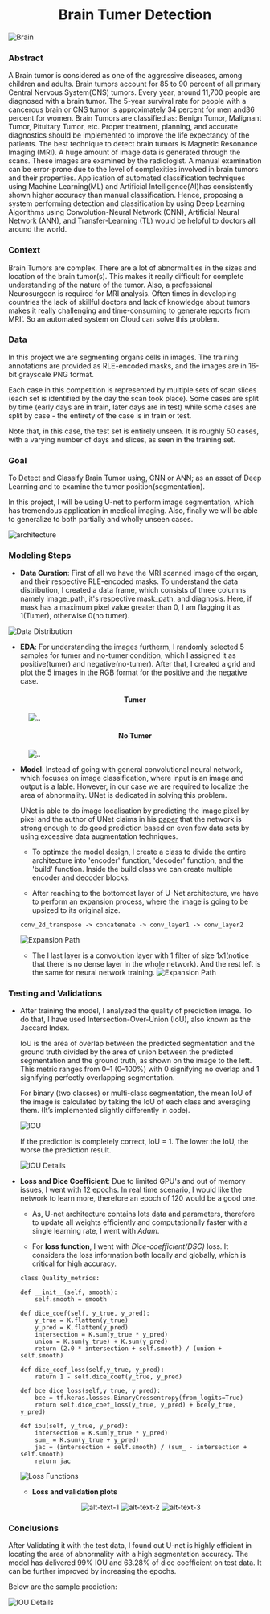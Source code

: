 <h1 align="center">Brain Tumer Detection</h1>

![Brain](img/gif/brain.gif)

### Abstract
A Brain tumor is considered as one of the aggressive diseases, among children and adults. Brain tumors account for 85 to 90 percent of all primary Central Nervous System(CNS) tumors. Every year, around 11,700 people are diagnosed with a brain tumor. The 5-year survival rate for people with a cancerous brain or CNS tumor is approximately 34 percent for men and36 percent for women. Brain Tumors are classified as: Benign Tumor, Malignant Tumor, Pituitary Tumor, etc. Proper treatment, planning, and accurate diagnostics should be implemented to improve the life expectancy of the patients. The best technique to detect brain tumors is Magnetic Resonance Imaging (MRI). A huge amount of image data is generated through the scans. These images are examined by the radiologist. A manual examination can be error-prone due to the level of complexities involved in brain tumors and their properties.
Application of automated classification techniques using Machine Learning(ML) and Artificial Intelligence(AI)has consistently shown higher accuracy than manual classification. Hence, proposing a system performing detection and classification by using Deep Learning Algorithms using Convolution-Neural Network (CNN), Artificial Neural Network (ANN), and Transfer-Learning (TL) would be helpful to doctors all around the world.

### Context
Brain Tumors are complex. There are a lot of abnormalities in the sizes and location of the brain tumor(s). This makes it really difficult for complete understanding of the nature of the tumor. Also, a professional Neurosurgeon is required for MRI analysis. Often times in developing countries the lack of skillful doctors and lack of knowledge about tumors makes it really challenging and time-consuming to generate reports from MRI’. So an automated system on Cloud can solve this problem.

### Data
In this project we are segmenting organs cells in images. The training annotations are provided as RLE-encoded masks, and the images are in 16-bit grayscale PNG format.

Each case in this competition is represented by multiple sets of scan slices (each set is identified by the day the scan took place). Some cases are split by time (early days are in train, later days are in test) while some cases are split by case - the entirety of the case is in train or test. 

Note that, in this case, the test set is entirely unseen. It is roughly 50 cases, with a varying number of days and slices, as seen in the training set.

### Goal
To Detect and Classify Brain Tumor using, CNN or ANN; as an asset of Deep Learning and to examine the tumor position(segmentation). 

In this project, I will be using U-net to perform image segmentation, which has tremendous application in medical imaging. Also, finally we will be able to generalize to both partially and wholly unseen cases.

![architecture](img/UNET.png)

### Modeling Steps

-  **Data Curation**: First of all we have the MRI scanned image of the organ, and their respective RLE-encoded masks. To understand the data distribution, I created a data frame, which consists of three columns namely image_path, it's respective mask_path, and diagnosis. 
Here, if mask has a maximum pixel value greater than 0, I am flagging it as 1(Tumer), otherwise 0(no tumer).

![Data Distribution](img/data_dist.png)

- **EDA**:  For understanding the images furtherm, I randomly selected 5 samples for tumer and no-tumer condition, which I assigned it as positive(tumer) and negative(no-tumer). 
    After that, I created a grid and plot the 5 images in the RGB format for the positive and the negative case.

<h4 align="center">Tumer</h4>
<figure>
  <img src="img/tumer.png" alt=".." title="Optional title" />
</figure>

<p></p>

<h4 align="center">No Tumer</h4>
<figure>
  <img src="img/no_tumer.png" alt=".." title="Optional title" />
</figure>

- **Model**: Instead of going with general convolutional neural network, which focuses on image classification, where input is an image and output is a lable. However, in our case we are required to localize the area of abnormality. UNet is dedicated in solving this problem. 

    UNet is able to do image localisation by predicting the image pixel by pixel and the author of UNet claims in his [paper](https://arxiv.org/abs/1505.04597) that the network is strong enough to do good prediction based on even few data sets by using excessive data augmentation techniques.

    -   To optimze the model design, I create a class to divide the entire architecture into 'encoder' function, 'decoder' function, and the 'build' function. Inside the build class we can create multiple encoder and decoder blocks.

    - After reaching to the bottomost layer of U-Net architecture, we have to perform an expansion process, where the image is going to be upsized to its original size.

    ```
    conv_2d_transpose -> concatenate -> conv_layer1 -> conv_layer2
    ```
    ![Expansion Path](img/bottom_layer.png)

    - The l last layer is a convolution layer with 1 filter of size 1x1(notice that there is no dense layer in the whole network). And the rest left is the same for neural network training.
    ![Expansion Path](img/last_layer.png)


### Testing and Validations

-   After training the model, I analyzed the quality of prediction image. To do that, I have used   Intersection-Over-Union (IoU), also known as the Jaccard Index.

    IoU is the area of overlap between the predicted segmentation and the ground truth divided by the area of union between the predicted segmentation and the ground truth, as shown on the image to the left. This metric ranges from 0–1 (0–100%) with 0 signifying no overlap and 1 signifying perfectly overlapping segmentation.

    For binary (two classes) or multi-class segmentation, the mean IoU of the image is calculated by taking the IoU of each class and averaging them. (It’s implemented slightly differently in code).

    ![IOU](img/IOU.png)

    If the prediction is completely correct, IoU = 1. The lower the IoU, the worse the prediction result.

    ![IOU Details](img/iou_detai%3Bs.png)

- **Loss and Dice Coefficient**: Due to limited GPU's and out of memory issues, I went with 12 epochs. In real time scenario, I would like the network to learn more, therefore an epoch of 120 would be a good one.

    -   As, U-net architecture contains lots data and parameters, therefore to update all weights efficiently and computationally faster with a single learning rate, I went with *Adam*.

    -   For **loss function**, I went with *Dice-coefficient(DSC)* loss. It considers the loss information both locally and globally, which is critical for high accuracy.

    ```
    class Quality_metrics:

    def __init__(self, smooth):
        self.smooth = smooth

    def dice_coef(self, y_true, y_pred):
        y_true = K.flatten(y_true)
        y_pred = K.flatten(y_pred)
        intersection = K.sum(y_true * y_pred)
        union = K.sum(y_true) + K.sum(y_pred)
        return (2.0 * intersection + self.smooth) / (union + self.smooth)

    def dice_coef_loss(self,y_true, y_pred):
        return 1 - self.dice_coef(y_true, y_pred)

    def bce_dice_loss(self,y_true, y_pred):
        bce = tf.keras.losses.BinaryCrossentropy(from_logits=True)
        return self.dice_coef_loss(y_true, y_pred) + bce(y_true, y_pred)

    def iou(self, y_true, y_pred):
        intersection = K.sum(y_true * y_pred)
        sum_ = K.sum(y_true + y_pred)
        jac = (intersection + self.smooth) / (sum_ - intersection + self.smooth)
        return jac
    ```
    ![Loss Functions](img/loss_form.png)

    - **Loss and validation plots**

    <center>

    ![alt-text-1](img/Loss.png "title-1") ![alt-text-2](img/IOU_plot.png "title-2") ![alt-text-3](img/Dice_coef.png "title-3")

    </center>


### Conclusions

After Validating it with the test data, I found out U-net is highly efficient in locating the area of abnormality with a high segmentation accuracy. The model has delivered 99% IOU and 63.28% of dice coefficient on test data. It can be further improved by increasing the epochs.

Below are the sample prediction:

![IOU Details](img/model_predictions.png)


























    